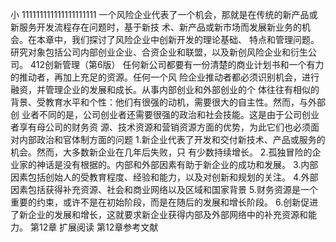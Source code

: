 
小
111111111111111111111
一个风险企业代表了一个机会，那就是在传统的新产品或新服务开发流程存在问题时，基于新技
术、新产品或新市场而发展新业务的机会。在本章中，我们探讨了风险企业中创新开发的理论基础、
特点和管理问题。研究对象包括公司内部创业企业、合资企业和联盟，以及新创风险企业和衍生公司。
412创新管理（第6版）
任何新公司都要有一份清楚的商业计划书和一个有力的推动者，再加上充足的资源。任何一个风
险企业推动者都必须识别机会，进行融资，并管理企业的发展和成长。从事内部创业和外部创业的个
体往往有相似的背景、受教育水平和个性：他们有很强的动机，需要很大的自主性。然而，与外部创
业者不同的是，公司创业者还需要很强的政治和社会技能。这是由于公司创业者享有母公司的财务资
源、技术资源和营销资源方面的优势，为此它们也必须面对内部政治和官体制方面的问题
1.新企业代表了开发和交付新技术、产品或服务的机会。然而，大多数新企业在几年后失败，只
有少数持续增长。
2.孤独冒险的企业家的神话是没有根据的。内部和外部因素有助于新企业的成功和发展。
3.内部因素包括创始人的受教育程度、经验和能力，以及对创新和规划的关注。
4.外部因素包括获得补充资源、社会和商业网络以及区域和国家背景
5.财务资源是一个重要的约束，或许不是在初始阶段，而是在随后的发展和增长阶段。
6.创新促进了新企业的发展和增长，这就要求新企业获得内部及外部网络中的补充资源和能力。
第12章
扩展阅读
第12章参考文献
